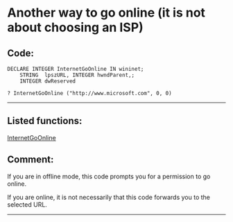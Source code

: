 
# Another way to go online (it is not about choosing an ISP)

## Code:
```foxpro  
DECLARE INTEGER InternetGoOnline IN wininet;
	STRING  lpszURL, INTEGER hwndParent,;
	INTEGER dwReserved

? InternetGoOnline ("http://www.microsoft.com", 0, 0)  
```  
***  


## Listed functions:
[InternetGoOnline](../libraries/wininet/InternetGoOnline.md)  

## Comment:
If you are in offline mode, this code prompts you for a permission to go online.  
  
If you are online, it is not necessarily that this code forwards you to the selected URL.  
  
***  

